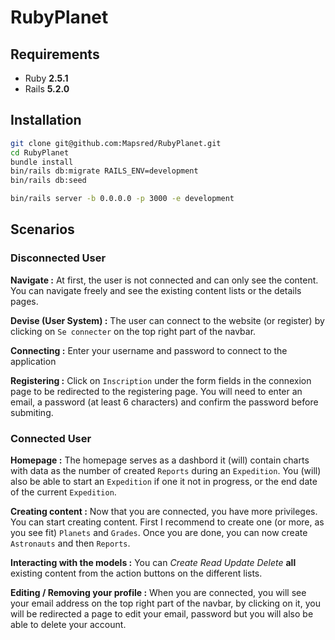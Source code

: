 RubyPlanet
======

Requirements
-----------------

* Ruby **2.5.1**
* Rails **5.2.0**

Installation
-----------------

```bash
git clone git@github.com:Mapsred/RubyPlanet.git
cd RubyPlanet
bundle install
bin/rails db:migrate RAILS_ENV=development
bin/rails db:seed

bin/rails server -b 0.0.0.0 -p 3000 -e development
```

Scenarios
---------

### Disconnected User

**Navigate :** At first, the user is not connected and can only see the content.
You can navigate freely and see the existing content lists or the details pages.

**Devise (User System) :** The user can connect to the website (or register) by clicking on ``Se connecter`` on the top right part of the navbar. 

**Connecting :** Enter your username and password to connect to the application

**Registering :** Click on ``Inscription`` under the form fields in the connexion page to be redirected to the registering page.
 You will need to enter an email, a password (at least 6 characters) and confirm the password before submiting.
 
### Connected User

**Homepage :** The homepage serves as a dashbord it (will) contain charts with data as the number of created ``Reports`` during an ``Expedition``.
You (will) also be able to start an ``Expedition`` if one it not in progress, or the end date of the current ``Expedition``.


**Creating content :** Now that you are connected, you have more privileges. 
You can start creating content. First I recommend to create one (or more, as you see fit) ``Planets`` and ``Grades``. 
Once you are done, you can now create ``Astronauts`` and then ``Reports``.

**Interacting with the models :** You can *Create Read Update Delete* **all** existing content from the action buttons on the different lists. 

**Editing / Removing your profile :** When you are connected, you will see your email address on the top right part of the navbar, by clicking on it, you will be redirected a page to edit your email, password but you will also be able to delete your account.







